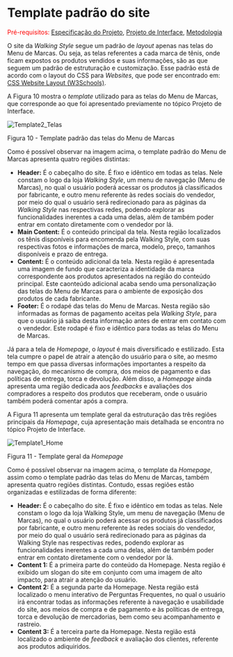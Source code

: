 # Template padrão do site

<span style="color:red">Pré-requisitos: <a href="2-Especificação do Projeto.md"> Especificação do Projeto</a></span>, <a href="3-Projeto de Interface.md"> Projeto de Interface</a>, <a href="4-Metodologia.md"> Metodologia</a>

O site da *Walking Style* segue um padrão de *layout* apenas nas telas do Menu de Marcas. Ou seja, as telas referentes a cada marca de tênis, onde ficam expostos os produtos vendidos e suas informações, são as que seguem um padrão de estruturação e customização. Esse padrão está de acordo com o layout do CSS para *Websites*, que pode ser encontrado em: [CSS Website Layout (W3Schools)](https://www.w3schools.com/css/css_website_layout.asp).

A Figura 10 mostra o *template* utilizado para as telas do Menu de Marcas, que corresponde ao que foi apresentado previamente no tópico Projeto de Interface.

![Template2_Telas](https://github.com/ICEI-PUC-Minas-PMV-ADS/pmv-ads-2021-1-e1-proj-web-t1-walkstyle/blob/main/docs/img/Template2_Telas.PNG?raw=true)

Figura 10 - Template padrão das telas do Menu de Marcas

Como é possível observar na imagem acima, o template padrão do Menu de Marcas apresenta quatro regiões distintas:
- **Header:** É o cabeçalho do site. É fixo e idêntico em todas as telas. Nele constam o logo da loja *Walking Style*, um menu de navegação (Menu de Marcas), no qual o usuário poderá acessar os produtos já classificados por fabricante, e outro menu referente às redes sociais do vendedor, por meio do qual o usuário será redirecionado para as páginas da *Walking Style* nas respectivas redes, podendo explorar as funcionalidades inerentes a cada uma delas, além de também poder entrar em contato diretamente com o vendedor por lá.
- **Main Content:** É o conteúdo principal da tela. Nesta região localizados os tênis disponíveis para encomenda pela Walking Style, com suas respectivas fotos e informações de marca, modelo, preço, tamanhos disponíveis e prazo de entrega.
- **Content:** É o conteúdo adicional da tela. Nesta região é apresentada uma imagem de fundo que caracteriza a identidade da marca correspondente aos produtos apresentados na região do conteúdo principal. Este caonteúdo adicional acaba sendo uma personalização das telas do Menu de Marcas para o ambiente de exposição dos produtos de cada fabricante.
- **Footer:** É o rodapé das telas do Menu de Marcas. Nesta região são informadas as formas de pagamento aceitas pela *Walking Style*, para que o usuário já saiba desta informação antes de entrar em contato com o vendedor. Este rodapé é fixo e idêntico para todas as telas do Menu de Marcas.

Já para a tela de *Homepage*, o *layout* é mais diversificado e estilizado. Esta tela cumpre o papel de atrair a atenção do usuário para o site, ao mesmo tempo em que passa diversas informações importantes a respeito da navegação, do mecanismo de compra, dos meios de pagamento e das políticas de entrega, torca e devolução. Além disso, a *Homepage* ainda apresenta uma região dedicada aos *feedbacks* e avaliações dos compradores a respeito dos produtos que receberam, onde o usuário também poderá comentar após a compra.

A Figura 11 apresenta um template geral da estruturação das três regiões principais da *Homepage*, cuja apresentação mais detalhada se encontra no tópico Projeto de Interface.

![Template1_Home](https://github.com/ICEI-PUC-Minas-PMV-ADS/pmv-ads-2021-1-e1-proj-web-t1-walkstyle/blob/main/docs/img/Template1_Home.PNG?raw=true)

Figura 11 - Template geral da *Homepage*

Como é possível observar na imagem acima, o template da *Homepage*, assim como o template padrão das telas do Menu de Marcas, também apresenta quatro regiões distintas. Contudo, essas regiões estão organizadas e estilizadas de forma diferente:
- **Header:** É o cabeçalho do site. É fixo e idêntico em todas as telas. Nele constam o logo da loja Walking Style, um menu de navegação (Menu de Marcas), no qual o usuário poderá acessar os produtos já classificados por fabricante, e outro menu referente às redes sociais do vendedor, por meio do qual o usuário será redirecionado para as páginas da Walking Style nas respectivas redes, podendo explorar as funcionalidades inerentes a cada uma delas, além de também poder entrar em contato diretamente com o vendedor por lá.
- **Content 1:** É a primeira parte do conteúdo da Homepage. Nesta região é exibido um slogan do site em conjunto com uma imagem de alto impacto, para atrair a atenção do usuário.
- **Content 2:** É a segunda parte da Homepage. Nesta região está localizado o menu interativo de Perguntas Frequentes, no qual o usuário irá encontrar todas as informações referente à navegação e usabilidade do site, aos meios de compra e de pagamento e às políticas de entrega, torca e devolução de mercadorias, bem como seu acompanhamento e rastreio.
- **Content 3:** É a terceira parte da Homepage. Nesta região está localizado o ambiente de *feedback* e avaliação dos clientes, referente aos produtos adiquiridos.
